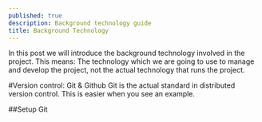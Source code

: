 ```yaml
---
published: true
description: Background technology guide
title: Background Technology
---
```



In this post we will introduce the background technology involved in the project. This means: The technology which we are going to use to manage and develop the project, not the actual technology that runs the project.

#Version control: Git & Github
Git is the actual standard in distributed version control. This is easier when you see an example.

##Setup Git
